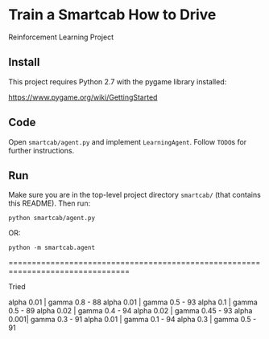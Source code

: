 # Train a Smartcab How to Drive

Reinforcement Learning Project

## Install

This project requires Python 2.7 with the pygame library installed:

https://www.pygame.org/wiki/GettingStarted

## Code

Open `smartcab/agent.py` and implement `LearningAgent`. Follow `TODO`s for further instructions.

## Run

Make sure you are in the top-level project directory `smartcab/` (that contains this README). Then run:

```python smartcab/agent.py```

OR:

```python -m smartcab.agent```


================================================================================

Tried

alpha 0.01 | gamma 0.8 - 88
alpha 0.01 | gamma 0.5 - 93
alpha 0.1  | gamma 0.5 - 89
alpha 0.02 | gamma 0.4 - 94
alpha 0.02 | gamma 0.45 - 93
alpha 0.001| gamma 0.3 - 91
alpha 0.01 | gamma 0.1 - 94
alpha 0.3 | gamma 0.5 - 91
